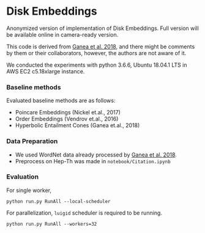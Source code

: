 # Disk Embeddings

Anonymized version of implementation of Disk Embeddings.
Full version will be available online in camera-ready version.

This code is derived from [Ganea et al. 2018](https://github.com/dalab/hyperbolic_cones),
and there might be comments by them or their collaborators, however, the authors are not aware of it.



We conducted the experiments with python 3.6.6,
Ubuntu 18.04.1 LTS in AWS EC2 c5.18xlarge instance.

### Baseline methods

Evaluated baseline methods are as follows:

- Poincare Embeddings (Nickel et.al., 2017)
- Order Embeddings (Vendrov et.al., 2016)
- Hyperbolic Entailment Cones (Ganea et.al., 2018)


### Data Preparation

- We used WordNet data already processed by [Ganea et al. 2018](https://github.com/dalab/hyperbolic_cones).
- Preprocess on Hep-Th was made in `notebook/Citation.ipynb`


### Evaluation

For single worker,

```
python run.py RunAll --local-scheduler
```


For parallelization, `luigid` scheduler is required to be running.

```
python run.py RunAll --workers=32
```

